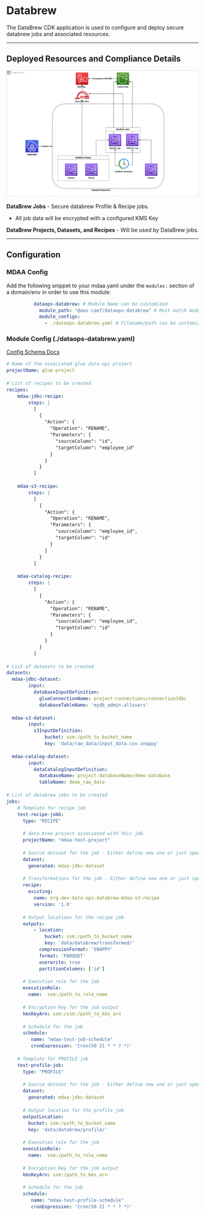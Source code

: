 # Databrew

The DataBrew CDK application is used to configure and deploy secure databrew jobs and associated resources.

***

## Deployed Resources and Compliance Details

![Mdaa DataBrew Architecture](../../../constructs/L3/dataops/dataops-databrew-l3-construct/docs/dataops-databrew.png)

**DataBrew Jobs** - Secure databrew Profile & Recipe jobs.

* All job data will be encrypted with a configured KMS Key

**DataBrew Projects, Datasets, and Recipes** - Will be used by DataBrew jobs.

***

## Configuration

### MDAA Config

Add the following snippet to your mdaa.yaml under the `modules:` section of a domain/env in order to use this module:

```yaml
          dataops-databrew: # Module Name can be customized
            module_path: "@aws-caef/dataops-databrew" # Must match module NPM package name
            module_configs:
              - ./dataops-databrew.yaml # Filename/path can be customized
```

### Module Config (./dataops-databrew.yaml)

[Config Schema Docs](SCHEMA.md)

```yaml
# Name of the associated glue data-ops project
projectName: glue-project

# List of recipes to be created
recipes:
    mdaa-jdbc-recipe:
        steps: |
          [
            {
              "Action": {
                "Operation": "RENAME",
                "Parameters": {
                  "sourceColumn": "id",
                  "targetColumn": "employee_id"
                }
              }
            }
          ]

    mdaa-s3-recipe:
        steps: |
          [
            {
              "Action": {
                "Operation": "RENAME",
                "Parameters": {
                  "sourceColumn": "employee_id",
                  "targetColumn": "id"
                }
              }
            }
          ]

    mdaa-catalog-recipe:
        steps: |
          [
            {
              "Action": {
                "Operation": "RENAME",
                "Parameters": {
                  "sourceColumn": "employee_id",
                  "targetColumn": "id"
                }
              }
            }
          ]
                
# List of datasets to be created                
datasets:            
  mdaa-jdbc-dataset:
        input:
          databaseInputDefinition:
            glueConnectionName: project:connections/connectionJdbc
            databaseTableName: 'mydb_admin.allusers'

  mdaa-s3-dataset:
        input:
          s3InputDefinition:
              bucket: ssm:/path_to_bucket_name
              key: 'data/raw_data/input_data.csv.snappy'

  mdaa-catalog-dataset:
        input:
          dataCatalogInputDefinition:
            databaseName: project:databaseName/demo-database
            tableName: demo_raw_data

# List of databrew jobs to be created
jobs:
    # Template for recipe job
    test-recipe-job6: 
      type: "RECIPE"

      # data brew project associated with this job.
      projectName: "mdaa-test-project" 

      # Source dataset for the job - Either define new one or just specify the name of existing dataset  
      dataset: 
        generated: mdaa-jdbc-dataset
        
      # Transformations for the job - Either define new one or just specify the name and optional version of existing recipe       
      recipe:  
        existing: 
          name: org-dev-data-ops-databrew-mdaa-s3-recipe
          version: '1.0'

      # Output locations for the recipe job                  
      outputs: 
          - location: 
              bucket: ssm:/path_to_bucket_name
              key: 'data/databrew/transformed/'
            compressionFormat: 'SNAPPY'
            format: 'PARQUET'
            overwrite: true
            partitionColumns: ['id']

      # Execution role for the job
      executionRole:
        name:  ssm:/path_to_role_name

      # Encryption Key for the job output
      kmsKeyArn: ssm:/ssm:/path_to_kms_arn

      # Schedule for the job      
      schedule:
         name: "mdaa-test-job-schedule"
         cronExpression: 'Cron(50 21 * * ? *)'

    # Template for PROFILE job
    test-profile-job: 
      type: "PROFILE"

      # Source dataset for the job - Either define new one or just specify the name of existing dataset  
      dataset: 
        generated: mdaa-jdbc-dataset

      # Output location for the profile job                  
      outputLocation: 
        bucket: ssm:/path_to_bucket_name
        key: 'data/databrew/profile/'

      # Execution role for the job
      executionRole:
        name:  ssm:/path_to_role_name

      # Encryption Key for the job output
      kmsKeyArn: ssm:/path_to_kms_arn 

      # Schedule for the job      
      schedule:
         name: "mdaa-test-profile-schedule"
         cronExpression: 'Cron(50 21 * * ? *)'
```
